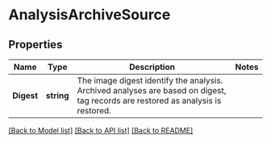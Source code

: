 # AnalysisArchiveSource

## Properties
Name | Type | Description | Notes
------------ | ------------- | ------------- | -------------
**Digest** | **string** | The image digest identify the analysis. Archived analyses are based on digest, tag records are restored as analysis is restored. | 

[[Back to Model list]](../README.md#documentation-for-models) [[Back to API list]](../README.md#documentation-for-api-endpoints) [[Back to README]](../README.md)


